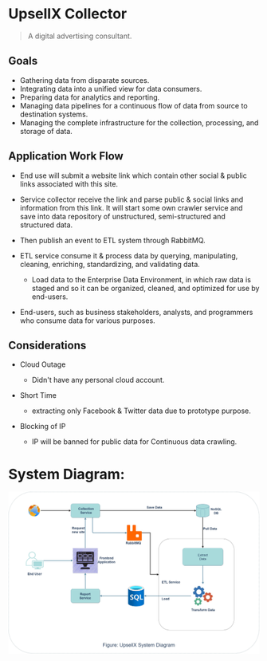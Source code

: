 UpsellX Collector
================
> A digital advertising consultant.
## Goals
- Gathering data from disparate sources.
- Integrating data into a unified view for data consumers.
- Preparing data for analytics and reporting.
- Managing data pipelines for a continuous flow of data from source to destination systems.
- Managing the complete infrastructure for the collection, processing, and storage of data.
## Application Work Flow
- End use will submit a website link which contain other social & public links associated with this site.
- Service collector receive the link and parse public & social links and information from this link. It will start some own crawler service and save into data repository of unstructured, semi-structured and structured data.
- Then publish an event to ETL system through RabbitMQ.
- ETL service consume it & process data by querying, manipulating, cleaning, enriching, standardizing, and validating data.
  
    - Load data to the Enterprise Data Environment, in which raw data is staged and so it can be organized, cleaned, and optimized for use by end-users.
- End-users, such as business stakeholders, analysts, and programmers who consume data for various purposes.
## Considerations
- Cloud Outage

    - Didn't have any personal cloud account.
- Short Time

    - extracting only Facebook & Twitter data due to prototype purpose.
- Blocking of IP

    - IP will be banned for public data for Continuous data crawling.



# System Diagram:
![UpsellX](system_diagram.jpg "UpsellX")

